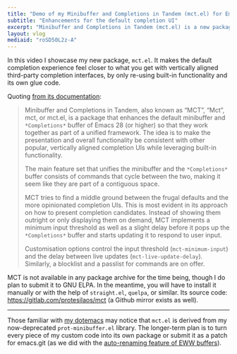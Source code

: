 ```yaml
---
title: "Demo of my Minibuffer and Completions in Tandem (mct.el) for Emacs"
subtitle: "Enhancements for the default completion UI"
excerpt: "Minibuffer and Completions in Tandem (mct.el) is a new package of mine which provides enhancements for the default completion UI."
layout: vlog
mediaid: "roSD50L2z-A"
---
```


In this video I showcase my new package, `mct.el`.  It makes the default
completion experience feel closer to what you get with vertically
aligned third-party completion interfaces, by only re-using built-in
functionality and its own glue code.

Quoting [from its documentation](https://protesilaos.com/emacs/mct):

> Minibuffer and Completions in Tandem, also known as “MCT”, “Mct”, mct,
> or mct.el, is a package that enhances the default minibuffer and
> `*Completions*` buffer of Emacs 28 (or higher) so that they work
> together as part of a unified framework.  The idea is to make the
> presentation and overall functionality be consistent with other
> popular, vertically aligned completion UIs while leveraging built-in
> functionality.
>
> The main feature set that unifies the minibuffer and the
> `*Completions*` buffer consists of commands that cycle between the
> two, making it seem like they are part of a contiguous space.
> 
> MCT tries to find a middle ground between the frugal defaults and the
> more opinionated completion UIs.  This is most evident in its approach
> on how to present completion candidates.  Instead of showing them
> outright or only displaying them on demand, MCT implements a minimum
> input threshold as well as a slight delay before it pops up the
> `*Completions*` buffer and starts updating it to respond to user
> input.
>
> Customisation options control the input threshold
> (`mct-minimum-input`) and the delay between live updates
> (`mct-live-update-delay`).  Similarly, a blocklist and a passlist for
> commands are on offer.

MCT is not available in any package archive for the time being, though I
do plan to submit it to GNU ELPA.  In the meantime, you will have to
install it manually or with the help of `straight.el`, `quelpa`, or
similar.  Its source code: <https://gitlab.com/protesilaos/mct> (a
Github mirror exists as well).

* * *

Those familiar with [my dotemacs](https://protesilaos.com/emacs/dotemacs) may
notice that `mct.el` is derived from my now-deprecated
`prot-minibuffer.el` library.  The longer-term plan is to turn every
piece of my custom code into its own package or submit it as a patch for
emacs.git (as we did with the [auto-renaming feature of EWW
buffers](https://protesilaos.com/codelog/2021-10-15-emacs-29-eww-rename-buffers/)).
